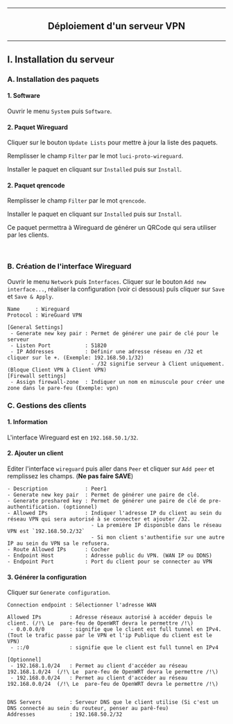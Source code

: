 ----------------------------------------------------------------------------------------------------------------------------------------------------------------
## <p align='center'> Déploiement d'un serveur VPN </p>

----------------------------------------------------------------------------------------------------------------------------------------------------------------
## I. Installation du serveur
### A. Installation des paquets
#### 1. Software
Ouvrir le menu `System` puis `Software`.
#### 2. Paquet Wireguard
Cliquer sur le bouton `Update Lists` pour mettre à jour la liste des paquets.

Remplisser le champ `Filter` par le mot `luci-proto-wireguard`.

Installer le paquet en cliquant sur `Installed` puis sur `Install`.

#### 2. Paquet qrencode
Remplisser le champ `Filter` par le mot `qrencode`.

Installer le paquet en cliquant sur `Installed` puis sur `Install`.

Ce paquet permettra à Wireguard de générer un QRCode qui sera utiliser par les clients.

<br />

### B. Création de l'interface Wireguard
Ouvrir le menu `Network` puis `Interfaces`. Cliquer sur le bouton `Add new interface...`, réaliser la configuration (voir ci dessous) puîs cliquer sur `Save` et `Save & Apply`.

```
Name     : Wireguard
Protocol : WireGuard VPN
```

```
[General Settings]
 - Generate new key pair : Permet de générer une pair de clé pour le serveur
 - Listen Port           : 51820
 - IP Addresses          : Définir une adresse réseau en /32 et cliquer sur le +. (Exemple: 192.168.50.1/32)
                           - /32 signifie serveur à Client uniquement. (Bloque Client VPN à Client VPN)
[Firewall settings]
 - Assign firewall-zone  : Indiquer un nom en minuscule pour créer une zone dans le pare-feu (Exemple: vpn) 
```


### C. Gestions des clîents
#### 1. Information
L'interface Wireguard est en `192.168.50.1/32`.

#### 2. Ajouter un client
Editer l'interface `wireguard` puis aller dans `Peer` et cliquer sur `Add peer` et remplissez les champs. (**Ne pas faire SAVE**)
```
- Description            : Peer1
- Generate new key pair  : Permet de générer une paire de clé.
- Generate preshared key : Permet de générer une paire de clé de pre-authentification. (optionnel)
- Allowed IPs            : Indiquer l'adresse IP du client au sein du réseau VPN qui sera autorisé à se connecter et ajouter /32.
                           - La première IP disponible dans le réseau VPN est `192.168.50.2/32`
                           - Si mon client s'authentifie sur une autre IP au sein du VPN sa le refusera.
- Route Allowed IPs      : Cocher
- Endpoint Host          : Adresse public du VPN. (WAN IP ou DDNS)
- Endpoint Port          : Port du client pour se connecter au VPN
```
#### 3. Générer la configuration
Cliquer sur `Generate configuration`.

```
Connection endpoint : Sélectionner l'adresse WAN

Allowed IPs         : Adresse réseaux autorisé à accéder depuis le client. (/!\ Le  pare-feu de OpenWRT devra le permettre /!\)
 - 0.0.0.0/0        : signifie que le client est full tunnel en IPv4. (Tout le trafic passe par le VPN et l'ip Publique du client est le VPN)
 - ::/0             : signifie que le client est full tunnel en IPv4

[Optionnel]
 - 192.168.1.0/24   : Permet au client d'accéder au réseau 192.168.1.0/24  (/!\ Le  pare-feu de OpenWRT devra le permettre /!\)
 - 192.168.0.0/24   : Permet au client d'accéder au réseau 192.168.0.0/24  (/!\ Le  pare-feu de OpenWRT devra le permettre /!\)


DNS Servers         : Serveur DNS que le client utilise (Si c'est un DNS connecté au sein du routeur, penser au parê-feu)
Addresses           : 192.168.50.2/32
```
